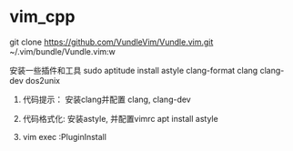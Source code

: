 # vim_cpp

git clone https://github.com/VundleVim/Vundle.vim.git ~/.vim/bundle/Vundle.vim:w

安装一些插件和工具
sudo aptitude install astyle clang-format clang clang-dev dos2unix

1. 代码提示： 安装clang并配置
clang, clang-dev

2. 代码格式化: 安装astyle, 并配置vimrc
apt install astyle

3. vim exec :PluginInstall
